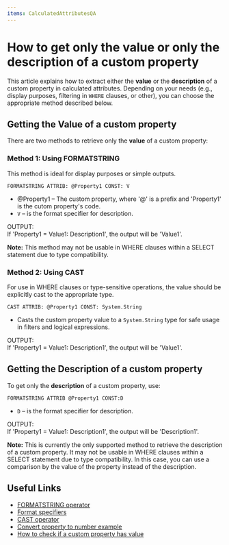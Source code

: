 ```yaml
---
items: CalculatedAttributesQA
---
```


# How to get only the value or only the description of a custom property

This article explains how to extract either the **value** or the **description** of a custom property in calculated attributes. Depending on your needs (e.g., display purposes, filtering in `WHERE` clauses, or other), you can choose the appropriate method described below.


## Getting the Value of a custom property

There are two methods to retrieve only the **value** of a custom property:

### Method 1: Using FORMATSTRING

This method is ideal for display purposes or simple outputs.

```
FORMATSTRING ATTRIB: @Property1 CONST: V
```

- @Property1 – The custom property, where '@' is a prefix and 'Property1' is the cutom property's code.
- `V` – is the format specifier for description.

OUTPUT:
<br/>If 'Property1 = Value1: Description1', the output will be 'Value1'.

**Note:** This method may not be usable in WHERE clauses within a SELECT statement due to type compatibility. 

### Method 2: Using CAST

For use in WHERE clauses or type-sensitive operations, the value should be explicitly cast to the appropriate type.
```
CAST ATTRIB: @Property1 CONST: System.String
```

- Casts the custom property value to a `System.String` type for safe usage in filters and logical expressions.

OUTPUT:
<br/>If 'Property1 = Value1: Description1', the output will be 'Value1'.

## Getting the Description of a custom property

To get only the **description** of a custom property, use:
```
FORMATSTRING ATTRIB @Property1 CONST:D
```

- `D` – is the format specifier for description.

OUTPUT:
<br/>If 'Property1 = Value1: Description1', the output will be 'Description1'.

**Note:** This is currently the only supported method to retrieve the description of a custom property. It may not be usable in WHERE clauses within a SELECT statement due to type compatibility. In this case, you can use a comparison by the value of the property instead of the description. 

## Useful Links

- [FORMATSTRING operator](../operators/formatstring.md)
- [Format specifiers](../../string-interpolation/format-specifiers.md)
- [CAST operator](../operators/cast.md)
- [Convert property to number еxample](../examples/convert-property-to-number.md)
- [How to check if a custom property has value](../QA/How-to-check-if-a-custom-property-has-value.md)
